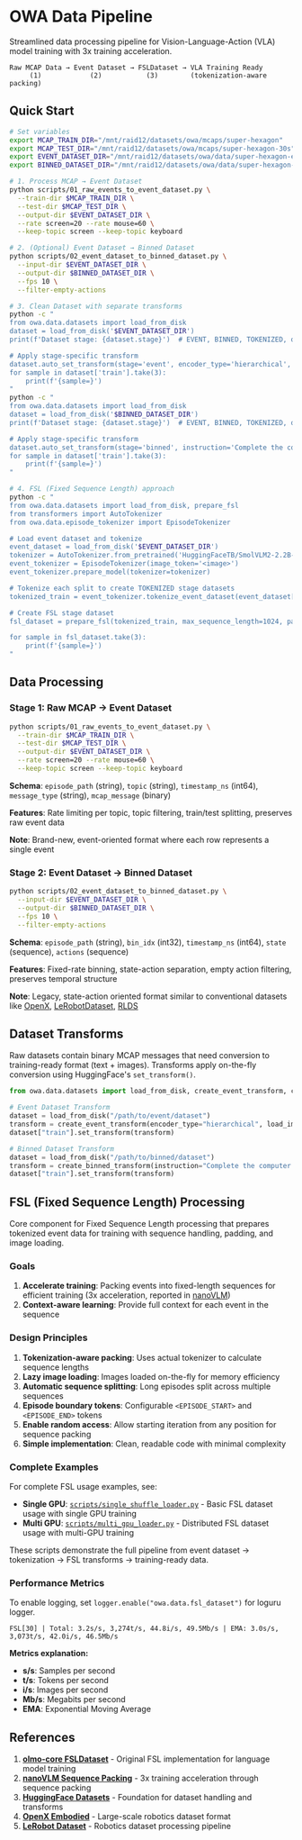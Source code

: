 # OWA Data Pipeline

Streamlined data processing pipeline for Vision-Language-Action (VLA) model training with 3x training acceleration.

```
Raw MCAP Data → Event Dataset → FSLDataset → VLA Training Ready
     (1)            (2)           (3)        (tokenization-aware packing)
```

## Quick Start
```bash
# Set variables
export MCAP_TRAIN_DIR="/mnt/raid12/datasets/owa/mcaps/super-hexagon"
export MCAP_TEST_DIR="/mnt/raid12/datasets/owa/mcaps/super-hexagon-30s"
export EVENT_DATASET_DIR="/mnt/raid12/datasets/owa/data/super-hexagon-event"
export BINNED_DATASET_DIR="/mnt/raid12/datasets/owa/data/super-hexagon-bin"

# 1. Process MCAP → Event Dataset
python scripts/01_raw_events_to_event_dataset.py \
  --train-dir $MCAP_TRAIN_DIR \
  --test-dir $MCAP_TEST_DIR \
  --output-dir $EVENT_DATASET_DIR \
  --rate screen=20 --rate mouse=60 \
  --keep-topic screen --keep-topic keyboard

# 2. (Optional) Event Dataset → Binned Dataset
python scripts/02_event_dataset_to_binned_dataset.py \
  --input-dir $EVENT_DATASET_DIR \
  --output-dir $BINNED_DATASET_DIR \
  --fps 10 \
  --filter-empty-actions

# 3. Clean Dataset with separate transforms
python -c "
from owa.data.datasets import load_from_disk
dataset = load_from_disk('$EVENT_DATASET_DIR')
print(f'Dataset stage: {dataset.stage}')  # EVENT, BINNED, TOKENIZED, or FSL

# Apply stage-specific transform
dataset.auto_set_transform(stage='event', encoder_type='hierarchical', load_images=True)
for sample in dataset['train'].take(3):
    print(f'{sample=}')
"
python -c "
from owa.data.datasets import load_from_disk
dataset = load_from_disk('$BINNED_DATASET_DIR')
print(f'Dataset stage: {dataset.stage}')  # EVENT, BINNED, TOKENIZED, or FSL

# Apply stage-specific transform
dataset.auto_set_transform(stage='binned', instruction='Complete the computer task')
for sample in dataset['train'].take(3):
    print(f'{sample=}')
"

# 4. FSL (Fixed Sequence Length) approach
python -c "
from owa.data.datasets import load_from_disk, prepare_fsl
from transformers import AutoTokenizer
from owa.data.episode_tokenizer import EpisodeTokenizer

# Load event dataset and tokenize
event_dataset = load_from_disk('$EVENT_DATASET_DIR')
tokenizer = AutoTokenizer.from_pretrained('HuggingFaceTB/SmolVLM2-2.2B-Base')
event_tokenizer = EpisodeTokenizer(image_token='<image>')
event_tokenizer.prepare_model(tokenizer=tokenizer)

# Tokenize each split to create TOKENIZED stage datasets
tokenized_train = event_tokenizer.tokenize_event_dataset(event_dataset['train'])

# Create FSL stage dataset
fsl_dataset = prepare_fsl(tokenized_train, max_sequence_length=1024, pad_token_id=tokenizer.pad_token_id)

for sample in fsl_dataset.take(3):
    print(f'{sample=}')
"
```

## Data Processing

### Stage 1: Raw MCAP → Event Dataset

```bash
python scripts/01_raw_events_to_event_dataset.py \
  --train-dir $MCAP_TRAIN_DIR \
  --test-dir $MCAP_TEST_DIR \
  --output-dir $EVENT_DATASET_DIR \
  --rate screen=20 --rate mouse=60 \
  --keep-topic screen --keep-topic keyboard
```

**Schema**: `episode_path` (string), `topic` (string), `timestamp_ns` (int64), `message_type` (string), `mcap_message` (binary)

**Features**: Rate limiting per topic, topic filtering, train/test splitting, preserves raw event data

**Note**: Brand-new, event-oriented format where each row represents a single event

### Stage 2: Event Dataset → Binned Dataset

```bash
python scripts/02_event_dataset_to_binned_dataset.py \
  --input-dir $EVENT_DATASET_DIR \
  --output-dir $BINNED_DATASET_DIR \
  --fps 10 \
  --filter-empty-actions
```

**Schema**: `episode_path` (string), `bin_idx` (int32), `timestamp_ns` (int64), `state` (sequence), `actions` (sequence)

**Features**: Fixed-rate binning, state-action separation, empty action filtering, preserves temporal structure

**Note**: Legacy, state-action oriented format similar to conventional datasets like [OpenX](https://robotics-transformer-x.github.io/), [LeRobotDataset](https://github.com/huggingface/lerobot), [RLDS](https://github.com/google-research/rlds)

## Dataset Transforms

Raw datasets contain binary MCAP messages that need conversion to training-ready format (text + images). Transforms apply on-the-fly conversion using HuggingFace's `set_transform()`.

```python
from owa.data.datasets import load_from_disk, create_event_transform, create_binned_transform

# Event Dataset Transform
dataset = load_from_disk("/path/to/event/dataset")
transform = create_event_transform(encoder_type="hierarchical", load_images=False)
dataset["train"].set_transform(transform)

# Binned Dataset Transform
dataset = load_from_disk("/path/to/binned/dataset")
transform = create_binned_transform(instruction="Complete the computer task")
dataset["train"].set_transform(transform)
```

## FSL (Fixed Sequence Length) Processing

Core component for Fixed Sequence Length processing that prepares tokenized event data for training with sequence handling, padding, and image loading.

### Goals

1. **Accelerate training**: Packing events into fixed-length sequences for efficient training (3x acceleration, reported in [nanoVLM](https://github.com/huggingface/nanoVLM/pull/115))
2. **Context-aware learning**: Provide full context for each event in the sequence

### Design Principles

1. **Tokenization-aware packing**: Uses actual tokenizer to calculate sequence lengths
2. **Lazy image loading**: Images loaded on-the-fly for memory efficiency
3. **Automatic sequence splitting**: Long episodes split across multiple sequences
4. **Episode boundary tokens**: Configurable `<EPISODE_START>` and `<EPISODE_END>` tokens
5. **Enable random access**: Allow starting iteration from any position for sequence packing
6. **Simple implementation**: Clean, readable code with minimal complexity

### Complete Examples

For complete FSL usage examples, see:

- **Single GPU**: [`scripts/single_shuffle_loader.py`](scripts/single_shuffle_loader.py) - Basic FSL dataset usage with single GPU training
- **Multi GPU**: [`scripts/multi_gpu_loader.py`](scripts/multi_gpu_loader.py) - Distributed FSL dataset usage with multi-GPU training

These scripts demonstrate the full pipeline from event dataset → tokenization → FSL transforms → training-ready data.

### Performance Metrics

To enable logging, set `logger.enable("owa.data.fsl_dataset")` for loguru logger.

```
FSL[30] | Total: 3.2s/s, 3,274t/s, 44.8i/s, 49.5Mb/s | EMA: 3.0s/s, 3,073t/s, 42.0i/s, 46.5Mb/s
```

**Metrics explanation:**
- **s/s**: Samples per second
- **t/s**: Tokens per second
- **i/s**: Images per second
- **Mb/s**: Megabits per second
- **EMA**: Exponential Moving Average

## References

1. **[olmo-core FSLDataset](https://github.com/allenai/OLMo-core/blob/main/src/olmo_core/data/fsl_dataset.py)** - Original FSL implementation for language model training
2. **[nanoVLM Sequence Packing](https://github.com/huggingface/nanoVLM/pull/115)** - 3x training acceleration through sequence packing
3. **[HuggingFace Datasets](https://huggingface.co/docs/datasets/)** - Foundation for dataset handling and transforms
4. **[OpenX Embodied](https://robotics-transformer-x.github.io/)** - Large-scale robotics dataset format
5. **[LeRobot Dataset](https://github.com/huggingface/lerobot)** - Robotics dataset processing pipeline

